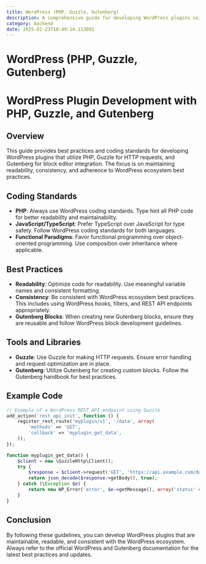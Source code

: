 ```yaml
---
title: WordPress (PHP, Guzzle, Gutenberg)
description: A comprehensive guide for developing WordPress plugins using PHP, Guzzle for HTTP requests, and Gutenberg for block editor integration. Follow best practices for coding standards, type hinting, and functional programming paradigms.
category: backend
date: 2025-01-23T18:49:24.113091
---
```


# WordPress (PHP, Guzzle, Gutenberg)

# WordPress Plugin Development with PHP, Guzzle, and Gutenberg

## Overview
This guide provides best practices and coding standards for developing WordPress plugins that utilize PHP, Guzzle for HTTP requests, and Gutenberg for block editor integration. The focus is on maintaining readability, consistency, and adherence to WordPress ecosystem best practices.

## Coding Standards
- **PHP**: Always use WordPress coding standards. Type hint all PHP code for better readability and maintainability.
- **JavaScript/TypeScript**: Prefer TypeScript over JavaScript for type safety. Follow WordPress coding standards for both languages.
- **Functional Paradigms**: Favor functional programming over object-oriented programming. Use composition over inheritance where applicable.

## Best Practices
- **Readability**: Optimize code for readability. Use meaningful variable names and consistent formatting.
- **Consistency**: Be consistent with WordPress ecosystem best practices. This includes using WordPress hooks, filters, and REST API endpoints appropriately.
- **Gutenberg Blocks**: When creating new Gutenberg blocks, ensure they are reusable and follow WordPress block development guidelines.

## Tools and Libraries
- **Guzzle**: Use Guzzle for making HTTP requests. Ensure error handling and request optimization are in place.
- **Gutenberg**: Utilize Gutenberg for creating custom blocks. Follow the Gutenberg handbook for best practices.

## Example Code
```php
// Example of a WordPress REST API endpoint using Guzzle
add_action('rest_api_init', function () {
    register_rest_route('myplugin/v1', '/data', array(
        'methods' => 'GET',
        'callback' => 'myplugin_get_data',
    ));
});

function myplugin_get_data() {
    $client = new \GuzzleHttp\Client();
    try {
        $response = $client->request('GET', 'https://api.example.com/data');
        return json_decode($response->getBody(), true);
    } catch (\Exception $e) {
        return new WP_Error('error', $e->getMessage(), array('status' => 500));
    }
}
```

## Conclusion
By following these guidelines, you can develop WordPress plugins that are maintainable, readable, and consistent with the WordPress ecosystem. Always refer to the official WordPress and Gutenberg documentation for the latest best practices and updates.
